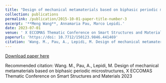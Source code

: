 ```yaml
---
title: "Design of mechanical metamaterials based on biphasic periodic microstructures"
collection: publications
permalink: /publication/2015-10-01-paper-title-number-3
excerpt: '**Meng Wang**, Annamaria Pau, Marco Lepidi.'
date: 2023-07-01
venue: ' X ECCOMAS Thematic Conference on Smart Structures and Materials 2023, Patras, Greece'
paperurl: 'https://doi: 10.7712/150123.9846.441469'
citation: 'Wang. M., Pau, A., Lepidi, M. Design of mechanical metamaterials based on biphasic periodic microstructures,  X ECCOMAS Thematic Conference on Smart Structures and Materials 2023'
---
```


[Download paper here](http://wang-meng-web.github.io/files/Wang_design_2023.pdf)

Recommended citation: Wang. M., Pau, A., Lepidi, M. Design of mechanical metamaterials based on biphasic periodic microstructures,  X ECCOMAS Thematic Conference on Smart Structures and Materials 2023
